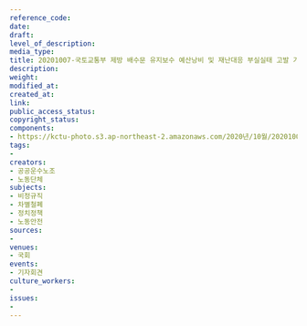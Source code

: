 ```yaml
---
reference_code: 
date: 
draft: 
level_of_description: 
media_type: 
title: 20201007-국토교통부 제방 배수문 유지보수 예산낭비 및 재난대응 부실실태 고발 기자회견
description: 
weight: 
modified_at: 
created_at: 
link: 
public_access_status: 
copyright_status: 
components:
- https://kctu-photo.s3.ap-northeast-2.amazonaws.com/2020년/10월/20201007-국토교통부+제방+배수문+유지보수+예산낭비+및+재난대응+부실실태+고발+기자회견/_W5D0033.jpg
tags:
- 
creators:
- 공공운수노조
- 노동단체
subjects:
- 비정규직
- 차별철폐
- 정치정책
- 노동안전
sources:
- 
venues:
- 국회
events:
- 기자회견
culture_workers:
- 
issues:
- 
---
```

